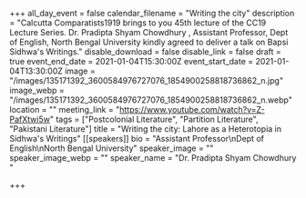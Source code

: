 +++
all_day_event = false
calendar_filename = "Writing the city"
description = "Calcutta Comparatists1919 brings to you 45th lecture of the CC19 Lecture Series. Dr. Pradipta Shyam Chowdhury , Assistant Professor, Dept of English, North Bengal University kindly agreed to deliver a talk on Bapsi Sidhwa's Writings."
disable_download = false
disable_link = false
draft = true
event_end_date = 2021-01-04T15:30:00Z
event_start_date = 2021-01-04T13:30:00Z
image = "/images/135171392_3600584976727076_1854900258818736862_n.jpg"
image_webp = "/images/135171392_3600584976727076_1854900258818736862_n.webp"
location = ""
meeting_link = "https://www.youtube.com/watch?v=Z-PafXtwi5w"
tags = ["Postcolonial Literature", "Partition Literature", "Pakistani Literature"]
title = "Writing the city: Lahore as a Heterotopia in Sidhwa's Writings"
[[speakers]]
bio = "Assistant Professor\nDept of English\nNorth Bengal University"
speaker_image = ""
speaker_image_webp = ""
speaker_name = "Dr. Pradipta Shyam Chowdhury "

+++
